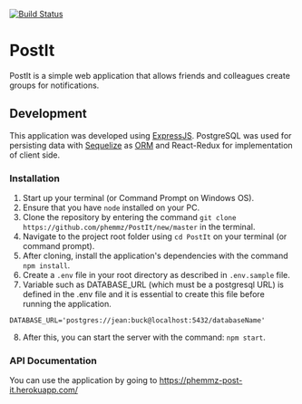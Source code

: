 [![Build Status](https://travis-ci.org/phemmz/PostIt.svg?branch=develop)](https://travis-ci.org/phemmz/PostIt)

# PostIt
PostIt is a simple web application that allows friends and colleagues create groups for notifications.

## Development

This application was developed using [ExpressJS](http://expressjs.com). PostgreSQL was used for persisting data with [Sequelize](https://http://docs.sequelizejs.com) as [ORM](https://en.wikipedia.org/wiki/Object-relational_mapping) and React-Redux for implementation of client side.

### Installation
1. Start up your terminal (or Command Prompt on Windows OS).
2. Ensure that you have `node` installed on your PC.
3. Clone the repository by entering the command `git clone https://github.com/phemmz/PostIt/new/master` in the terminal.
4. Navigate to the project root folder using `cd PostIt` on your terminal (or command prompt).
5. After cloning, install the application's dependencies with the command `npm install`.
6. Create a `.env` file in your root directory as described in `.env.sample` file.
7. Variable such as DATABASE_URL (which must be a postgresql URL) is defined in the .env file and it is essential to create this file before running the application.
```
DATABASE_URL='postgres://jean:buck@localhost:5432/databaseName'
```
8. After this, you can start the server with the command: `npm start`.

### API Documentation

You can use the application by going to https://phemmz-post-it.herokuapp.com/